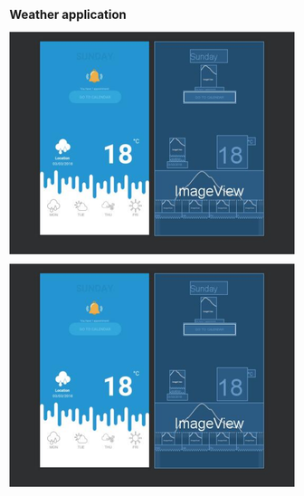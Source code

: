 ## Weather application

![Design](https://github.com/xuedoge/Android-xhy/blob/master/TIM%E6%88%AA%E5%9B%BE20190228224148.jpg)

![Design](https://github.com/xuedoge/Android-xhy/blob/master/TIM%E6%88%AA%E5%9B%BE20190228224148.jpg)
